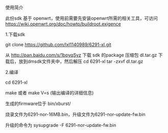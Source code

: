 使用简介

此份sdk 基于 openwrt，使用前需要先安装openwrt所需的相关工具，可访问
https://wiki.openwrt.org/doc/howto/buildroot.exigence

1.下载sdk

git clone https://github.com/lxl1140989/6291-xl.git

从 http://pan.baidu.com/s/1bpyqSyz 下载 sdk 的package 压缩包 dl.tar.gz
下载后，放到dmsdk文件夹中，然后解压
cd 6291-xl
tar -zxvf dl.tar.gz

2.编译

cd 6291-xl

make  或者 make V=s (输出编译的详细信息)

生成的firmware位于 bin/xburst/

烧录文件为6291-nor-16MB.bin，升级文件为6291-nor-update-fw.bin

升级的命令为 sysupgrade -F 6291-nor-update-fw.bin
